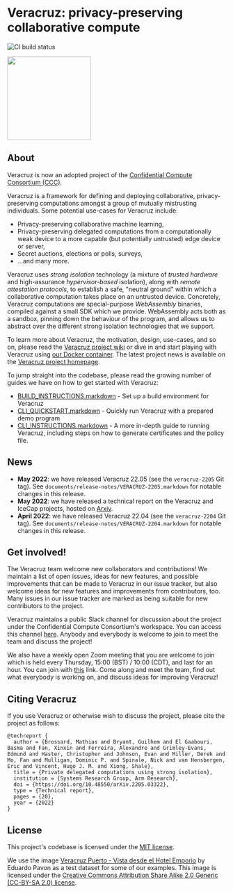 # Veracruz: privacy-preserving collaborative compute

![CI build status](https://github.com/veracruz-project/veracruz/actions/workflows/main.yml/badge.svg)

<img src = "https://confidentialcomputing.io/wp-content/uploads/sites/85/2019/08/cc_consortium-color.svg" width=192>

## About

Veracruz is now an adopted project of the [Confidential Compute Consortium (CCC)](https://confidentialcomputing.io).

Veracruz is a framework for defining and deploying collaborative, privacy-preserving computations amongst a group of mutually mistrusting individuals.
Some potential use-cases for Veracruz include:

* Privacy-preserving collaborative machine learning,
* Privacy-preserving delegated computations from a computationally weak device to a more capable (but potentially untrusted) edge device or server,
* Secret auctions, elections or polls, surveys,
* ...and many more.

Veracruz uses *strong isolation* technology (a mixture of *trusted hardware* and high-assurance *hypervisor-based* isolation), along with  *remote attestation protocols*, to establish a safe, "neutral ground" within which a collaborative computation takes place on an untrusted device.
Concretely, Veracruz computations are special-purpose *WebAssembly* binaries, compiled against a small SDK which we provide.
WebAssembly acts both as a sandbox, pinning down the behaviour of the program, and allows us to abstract over the different strong isolation technologies that we support.

To learn more about Veracruz, the motivation, design, use-cases, and so on, please read the [Veracruz project wiki](https://github.com/veracruz-project/veracruz/wiki) or dive in and start playing with Veracruz using [our Docker container](https://github.com/veracruz-project/veracruz-docker-image).
The latest project news is available on the [Veracruz project homepage](https://veracruz-project.github.io).

To jump straight into the codebase, please read the growing number of guides we have on how to get started with Veracruz:
- [BUILD_INSTRUCTIONS.markdown](BUILD_INSTRUCTIONS.markdown) - Set up a build environment for Veracruz
- [CLI_QUICKSTART.markdown](CLI_QUICKSTART.markdown) - Quickly run Veracruz with a prepared demo program
- [CLI_INSTRUCTIONS.markdown](CLI_INSTRUCTIONS.markdown) - A more in-depth guide to running Veracruz, including steps on how to generate certificates and the policy file.

## News

- **May 2022**: we have released Veracruz 22.05 (see the `veracruz-2205` Git tag).  See `documents/release-notes/VERACRUZ-2205.markdown` for notable changes in this release.
- **May 2022**: we have released a technical report on the Veracruz and IceCap projects, hosted on [Arxiv](https://arxiv.org/abs/2205.03322).
- **April 2022**: we have released Veracruz 22.04 (see the `veracruz-2204` Git tag).  See `documents/release-notes/VERACRUZ-2204.markdown` for notable changes in this release.

## Get involved!

The Veracruz team welcome new collaborators and contributions!
We maintain a list of open issues, ideas for new features, and possible improvements that can be made to Veracruz in our issue tracker, but also welcome ideas for new features and improvements from contributors, too.
Many issues in our issue tracker are marked as being suitable for new contributors to the project.

Veracruz maintains a public Slack channel for discussion about the project under the Confidential Compute Consortium's workspace.
You can access this channel [here](https://join.slack.com/t/confidentialcomputing/shared_invite/zt-wmtekhvm-zXF_U1b5AtRpt~0cZTJgbQ).
Anybody and everybody is welcome to join to meet the team and discuss the project!

We also have a weekly open Zoom meeting that you are welcome to join which is held every Thursday, 15:00 (BST) / 10:00 (CDT), and last for an hour.
You can join with [this](https://armltd.zoom.us/j/95458320669?pwd=Uks2OFJ5TjROZURCdjlGKzJOTDI3UT09&from=addon) link.
Come along and meet the team, find out what everybody is working on, and discuss ideas for improving Veracruz!

## Citing Veracruz

If you use Veracruz or otherwise wish to discuss the project, please cite the project as follows:

```
@techreport {
  author = {Brossard, Mathias and Bryant, Guilhem and El Gaabouri, Basma and Fan, Xinxin and Ferreira, Alexandre and Grimley-Evans, Edmund and Haster, Christopher and Johnson, Evan and Miller, Derek and Mo, Fan and Mulligan, Dominic P. and Spinale, Nick and van Hensbergen, Eric and Vincent, Hugo J. M. and Xiong, Shale},
  title = {Private delegated computations using strong isolation},
  institution = {Systems Research Group, Arm Research},
  doi = {https://doi.org/10.48550/arXiv.2205.03322},
  type = {Technical report},
  pages = {20},
  year = {2022}
}
```

## License

This project's codebase is licensed under the [MIT license](LICENSE_MIT.markdown).

We use the image [Veracruz Puerto - Vista desde el Hotel Emporio](sdk/data-generators/image-processing-generator/veracruz.jpg) by Eduardo Pavon as a test dataset for some of our examples.  This image is licensed under the [Creative Commons Attribution Share Alike 2.0 Generic (CC-BY-SA 2.0) license](LICENSE_CC-BY-SA-2.0.markdown).
